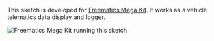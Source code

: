 This sketch is developed for [Freematics Mega Kit](https://freematics.com/products/arduino-telematics-kit-3/). It works as a vehicle telematics data display and logger.

![Freematics Mega Kit running this sketch](https://freematics.com/pages/wp-content/uploads/2018/04/FreematicsMegaKit-running.jpg)
